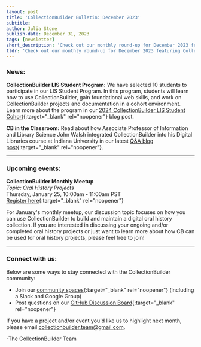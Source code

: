 ```yaml
---
layout: post
title: 'CollectionBuilder Bulletin: December 2023'
subtitle:
author: Julia Stone
publish-date: December 31, 2023
tags: [newsletter]
short_description: 'Check out our monthly round-up for December 2023 featuring CollectionBuilder news and updates, upcoming events, and more.'
tldr: 'Check out our monthly round-up for December 2023 featuring CollectionBuilder news and updates, upcoming events, and more.'
---
```


### News:

**CollectionBuilder LIS Student Program:** We have selected 10 students to participate in our LIS Student Program. In this program, students will learn how to use CollectionBuilder, gain foundational web skills, and work on CollectionBuilder projects and documentation in a cohort environment. Learn more about the program in our [2024 CollectionBuilder LIS Student Cohort](https://collectionbuilder.github.io/2024-01-05-collectionbuilder-lis-student-program/){:target="_blank" rel="noopener"} blog post.

**CB in the Classroom:** Read about how Associate Professor of Information and Library Science John Walsh integrated CollectionBuilder into his Digital Libraries course at Indiana University in our latest [Q&A blog post](https://collectionbuilder.github.io/2024-01-02-cb-classroom-john-walsh/){:target="_blank" rel="noopener"}.

<hr>

### Upcoming events:

**CollectionBuilder Monthly Meetup**  
_Topic: Oral History Projects_  
Thursday, January 25, 10:00am - 11:00am PST  
[Register here](https://uidaho.zoom.us/meeting/register/tZMlcO2hqjooE9UzxFZKrCwmL9468hrz5NtQ){:target="_blank" rel="noopener"}

For January's monthly meetup, our discussion topic focuses on how you can use CollectionBuilder to build and maintain a digital oral history collection. If you are interested in discussing your ongoing and/or completed oral history projects or just want to learn more about how CB can be used for oral history projects, please feel free to join! 

<hr>

### Connect with us:

Below are some ways to stay connected with the CollectionBuilder community:

- Join our [community spaces](https://collectionbuilder.github.io/community/spaces/){:target="_blank" rel="noopener"} (including a Slack and Google Group)
- Post questions on our [GitHub Discussion Board](https://github.com/orgs/CollectionBuilder/discussions){:target="_blank" rel="noopener"}

If you have a project and/or event you'd like us to highlight next month, please email [collectionbuilder.team@gmail.com](mailto:collectionbuilder.team@gmail.com). 

-The CollectionBuilder Team